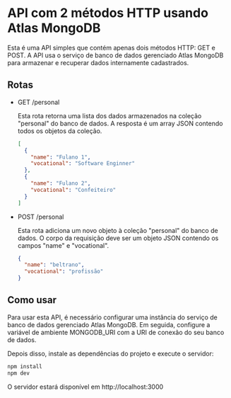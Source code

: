 # API com 2 métodos HTTP usando Atlas MongoDB


Esta é uma API simples que contém apenas dois métodos HTTP: GET e POST. A API usa o serviço de banco de dados gerenciado Atlas MongoDB para armazenar e recuperar dados internamente cadastrados.

## Rotas

- GET /personal

  Esta rota retorna uma lista dos dados armazenados na coleção "personal" do banco de dados. A resposta é um array JSON contendo todos os objetos da coleção.

  ```json
  [
    {
      "name": "Fulano 1",
      "vocational": "Software Enginner"
    },
    {
      "name": "Fulano 2",
      "vocational": "Confeiteiro"
    }
  ]
  ```

- POST /personal
  
  Esta rota adiciona um novo objeto à coleção "personal" do banco de dados. O corpo da requisição deve ser um objeto JSON contendo os campos "name" e "vocational".

  ```json
  {
    "name": "beltrano",
    "vocational": "profissão"
  }
  ```

## Como usar

  Para usar esta API, é necessário configurar uma instância do serviço de banco de dados gerenciado Atlas MongoDB. Em seguida, configure a variável de ambiente MONGODB_URI com a URI de conexão do seu banco de dados.

  Depois disso, instale as dependências do projeto e execute o servidor:

  ```bash
  npm install
  npm dev
  ```

  O servidor estará disponível em http://localhost:3000

